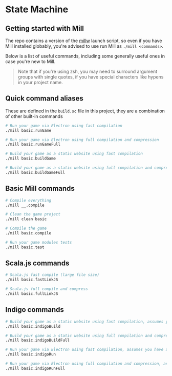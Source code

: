 # State Machine

## Getting started with Mill

The repo contains a version of the [millw](https://github.com/lefou/millw) launch script, so even if you have Mill installed globably, you're advised to use run Mill as `./mill <commands>`.

Below is a list of useful commands, including some generally useful ones in case you're new to Mill.

> Note that if you're using zsh, you may need to surround argument groups with single quotes, if you have special characters like hypens in your project name.

## Quick command aliases

These are defined in the `build.sc` file in this project, they are a combination of other built-in commands

```bash
# Run your game via Electron using fast compilation
./mill basic.runGame

# Run your game via Electron using full compilation and compression
./mill basic.runGameFull

# Build your game as a static website using fast compilation
./mill basic.buildGame

# Build your game as a static website using full compilation and compression
./mill basic.buildGameFull
```

## Basic Mill commands

```bash
# Compile everything
./mill __.compile

# Clean the game project
./mill clean basic

# Compile the game
./mill basic.compile

# Run your game modules tests
./mill basic.test
```

## Scala.js commands

```bash
# Scala.js fast compile (large file size)
./mill basic.fastLinkJS

# Scala.js full compile and compress
./mill basic.fullLinkJS
```

## Indigo commands

```bash
# Build your game as a static website using fast compilation, assumes you have already compiled to Scala.js using fastLinkJS
./mill basic.indigoBuild

# Build your game as a static website using full compilation and compression, assumes you have already compiled to Scala.js using fullLinkJS
./mill basic.indigoBuildFull

# Run your game via Electron using fast compilation, assumes you have already compiled to Scala.js using fastLinkJS
./mill basic.indigoRun

# Run your game via Electron using full compilation and compression, assumes you have already compiled to Scala.js using fullLinkJS
./mill basic.indigoRunFull
```
